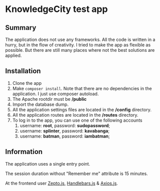 # KnowledgeCity test app

## Summary

The application does not use any frameworks.
All the code is written in a hurry, but in the flow of creativity.
I tried to make the app as flexible as possible. But there are still many places where not the best solutions are applied.

## Installation

1. Clone the app
2. Make ```composer install```. Note that there are no dependencies in the application. I just use composer autoload.
3. The Apache rootdir must be **/public**
4. Import the database dump.
5. All the application settings files are located in the **/config** directory.
6. All the application routes are located in the **/routes** directory.
7. To log in to the app, you can use one of the following accounts
   1. username: **root**, password: **sudopassword**;
   2. username: **splinter**, password: **kavabanga**;
   3. username: **batman**, password: **iambatman**;

## Information

The application uses a single entry point.

The session duration without "Remember me" attribute is 15 minutes.

At the frontend user [Zepto.js](https://zeptojs.com), [Handlebars.js](https://handlebarsjs.com) & [Axios.js](https://axios-http.com).
